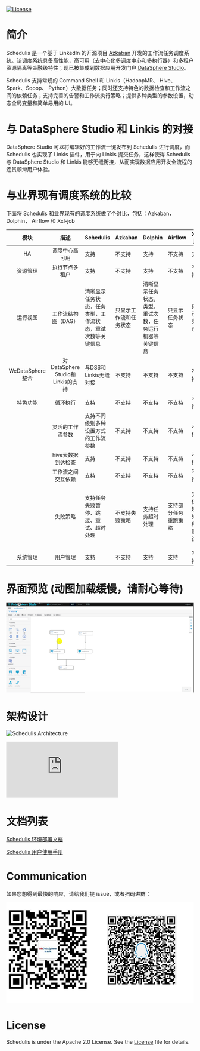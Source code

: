 [![License](https://img.shields.io/badge/license-Apache%202-4EB1BA.svg)](https://www.apache.org/licenses/LICENSE-2.0.html)

# 简介

Schedulis 是一个基于 LinkedIn 的开源项目 [Azkaban](https://github.com/azkaban/azkaban) 开发的工作流任务调度系统。该调度系统具备高性能，高可用（去中心化多调度中心和多执行器）和多租户资源隔离等金融级特性；现已被集成到数据应用开发门户 [DataSphere Studio](https://github.com/WeBankFinTech/DataSphereStudio)。   

Schedulis 支持常规的 Command Shell 和 Linkis（HadoopMR、 Hive、Spark、Sqoop、 Python）大数据任务；同时还支持特色的数据检查和工作流之间的依赖任务；支持完善的告警和工作流执行策略；提供多种类型的参数设置，动态全局变量和简单易用的 UI。

# 与 DataSphere Studio 和 Linkis 的对接
DataSphere Studio 可以将编辑好的工作流一键发布到 Schedulis 进行调度，而 Schedulis 也实现了 Linkis 插件，用于向 Linkis 提交任务，这样使得 Schedulis 与 DataSphere Studio 和 Linkis 能够无缝衔接，从而实现数据应用开发全流程的连贯顺滑用户体验。

# 与业界现有调度系统的比较
下面将 Schedulis 和业界现有的调度系统做了个对比，包括：Azkaban， Dolphin， Airflow 和 Xxl-job

| 模块 | 描述 | Schedulis | Azkaban | Dolphin | Airflow | Xxl-job |
| :----: | :----: |-------|-------|-------|-------|-------|  
| HA | 调度中心高可用 | 支持 | 不支持 | 支持 | 不支持 | 支持 |
| 资源管理 | 执行节点多租户 | 支持  | 不支持| 支持 | 不支持 | 不支持 |
| 运行视图 | 工作流结构图（DAG） | 清晰显示任务状态，任务类型，工作流状态，重试次数等关键信息 | 只显示工作流和任务状态 | 清晰显示任务状态，类型，重试次数，任务运行机器等关键信息 | 只显示任务状态 | 只显示任务状态 |
| WeDataSphere整合 | 对DataSphere Studio和Linkis的支持 | 与DSS和Linkis无缝对接 | 不支持 | 不支持 | 不支持 | 不支持 |
| 特色功能 | 循环执行 | 支持 | 不支持 | 不支持 | 不支持 | 不支持 |
|  | 灵活的工作流参数 | 支持不同级别多种设置方式的工作流参数 | 不支持 | 不支持| 不支持 | 不支持 |
|  | hive表数据到达检查 | 支持 | 不支持 | 不支持 | 不支持 | 不支持 |
|  | 工作流之间交互依赖 | 支持 | 不支持 | 不支持 | 不支持 | 不支持 |
|  | 失败策略 | <p>支持任务失败暂停、跳过、重试、超时处理 | <p>不支持失败策略 | <p>支持任务超时处理 | <p>支持部分任务重跑策略 | <p>支持任务超时处理和失败重试 |
| 系统管理 | 用户管理 | 支持 | 不支持 | 支持 | 支持 | 不支持 |

# 界面预览 (动图加载缓慢，请耐心等待)
![image](https://github.com/SelfImpr001/MyPhotos/blob/master/Schedulis/introduce.gif)

# 架构设计
![Schedulis Architecture](./docs/assets/readme/img/architecture2.png)

![DSS工程发布到调度系统的架构设计](https://github.com/WeBankFinTech/DataSphereStudio/blob/master/docs/zh_CN/ch4/DSS%E5%B7%A5%E7%A8%8B%E5%8F%91%E5%B8%83%E8%B0%83%E5%BA%A6%E7%B3%BB%E7%BB%9F%E6%9E%B6%E6%9E%84%E8%AE%BE%E8%AE%A1.md)

# 文档列表

[Schedulis 环境部署文档](./docs/schedulis_deploy_cn.md)    

[Schedulis 用户使用手册](./docs/schedulis_user_manual_cn.md)    

# Communication

如果您想得到最快的响应，请给我们提 issue，或者扫码进群：

![communication](./docs/assets/readme/img/communication.png)

# License

Schedulis is under the Apache 2.0 License. See the [License](./LICENSE) file for details.
